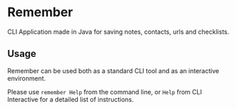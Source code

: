 # Remember
CLI Application made in Java for saving notes, contacts, urls and checklists.

## Usage

Remember can be used both as a standard CLI tool and as an interactive environment.

Please use `remember Help` from the command line, or `Help` from CLI Interactive for a detailed list of instructions.
